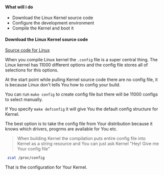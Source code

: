 #### What will i do 
- Download the Linux Kernel source code 
- Configure the development environment
- Compile the Kernel and boot it 

#### Download the Linux Kernel source code 
[Source code for Linux](https://kernel.org/)

When you compile Linux kernel the `.config` file is a super central thing. The Linux kernel has 11000 different options  and the config file stores all of selections for this options. 

At the start point while pulling Kernel source code there are no config file, it is because Linux don't tells You how to config your build. 

You can run `make config` to create config file but there will be 11000 configs to select manually. 

If You specify `make defconfig`  it will give You the default config structure for Kernel. 

The best option is to take the config file from Your distribution because it knows which drivers, progrms are available for You etc. 

> When building Kernel the compilation puts entire config file into Kernel as a string resource and You can just ask Kernel "Hey! Give me Your config file"
>
```bash
 zcat /proc/config
``` 
That is the configuration for Your Kernel. 

